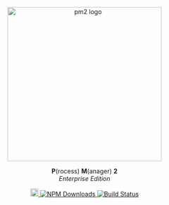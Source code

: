 <p align="center">
    <img width="350px" src="/doc-pm2/enterprise/enterprise-black.png" alt="pm2 logo">
</p>
<p align="center">
    <b>P</b>(rocess) <b>M</b>(anager) <b>2</b><br/>
    <i>Enterprise Edition</i>
</p>
<p align="center">
    <a href="https://badge.fury.io/js/pm2">
        <img src="https://badge.fury.io/js/pm2.svg" alt="npm version" height="18">
    </a>
    <a href="https://www.npmjs.com/package/pm2" title="PM2 on NPM">
        <img alt="NPM Downloads" src="https://img.shields.io/npm/dm/pm2.svg?style=flat-square"/>
    </a>
    <a href="https://travis-ci.org/Unitech/pm2" title="PM2 Tests">
        <img src="https://travis-ci.org/Unitech/pm2.svg?branch=master" alt="Build Status"/>
    </a>
</p>